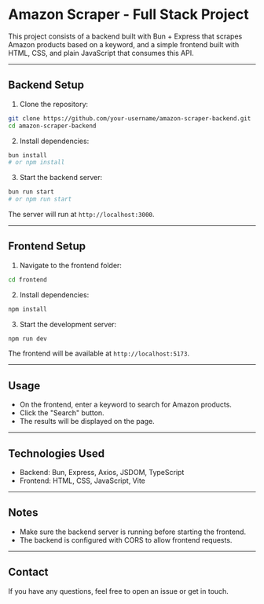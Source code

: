 # Amazon Scraper - Full Stack Project

This project consists of a backend built with Bun + Express that scrapes Amazon products based on a keyword, and a simple frontend built with HTML, CSS, and plain JavaScript that consumes this API.

---

## Backend Setup

1. Clone the repository:
```bash
git clone https://github.com/your-username/amazon-scraper-backend.git
cd amazon-scraper-backend
```

2. Install dependencies:
```bash
bun install
# or npm install
```

3. Start the backend server:
```bash
bun run start
# or npm run start
```

The server will run at `http://localhost:3000`.

---

## Frontend Setup

1. Navigate to the frontend folder:
```bash
cd frontend
```

2. Install dependencies:
```bash
npm install
```

3. Start the development server:
```bash
npm run dev
```

The frontend will be available at `http://localhost:5173`.

---

## Usage

- On the frontend, enter a keyword to search for Amazon products.
- Click the "Search" button.
- The results will be displayed on the page.

---

## Technologies Used

- Backend: Bun, Express, Axios, JSDOM, TypeScript
- Frontend: HTML, CSS, JavaScript, Vite

---

## Notes

- Make sure the backend server is running before starting the frontend.
- The backend is configured with CORS to allow frontend requests.

---

## Contact

If you have any questions, feel free to open an issue or get in touch.
